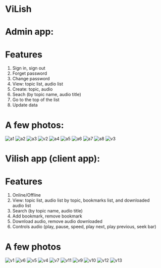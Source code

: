 # ViLish

# Admin app:
# Features
1. Sign in, sign out
2. Forget password
3. Change password
4. View: topic list, audio list
5. Create: topic, audio
6. Seach (by topic name, audio title)
7. Go to the top of the list
8. Update data
   
# A few photos:
![a1](https://github.com/duykiaf/ViLish/assets/131654795/ae5f554e-2b58-4dc3-b8ec-27800e8b5be0)
![a2](https://github.com/duykiaf/ViLish/assets/131654795/e4b8e814-016e-48d9-b3e6-518e489f9386)
![a3](https://github.com/duykiaf/ViLish/assets/131654795/7da825de-35a8-4ce2-8cbb-c22d2dadd348)
![v2](https://github.com/duykiaf/ViLish/assets/131654795/7d501015-ed98-47dd-acc6-7ad71231a4de)
![a4](https://github.com/duykiaf/ViLish/assets/131654795/920b01db-7d26-4dc0-b41a-79cb2cc641cf)
![a5](https://github.com/duykiaf/ViLish/assets/131654795/345bad07-bdc8-46e9-84af-7a92cafdbbfe)
![a6](https://github.com/duykiaf/ViLish/assets/131654795/796d4626-d1d6-43b0-b99d-81fc01a47ef6)
![a7](https://github.com/duykiaf/ViLish/assets/131654795/572a1f38-e76d-448e-bac8-d764f1272747)
![a8](https://github.com/duykiaf/ViLish/assets/131654795/ffee3b3a-bac1-49a0-a4b4-12c55c8d4c9a)
![v3](https://github.com/duykiaf/ViLish/assets/131654795/899bd324-4c3d-4c0f-8878-e5fb843c4ec1)

# Vilish app (client app):
# Features
1. Online/Offline
2. View: topic list, audio list by topic, bookmarks list, and downloaded audio list
3. Search (by topic name, audio title)
4. Add bookmark, remove bookmark
5. Download audio, remove audio downloaded
6. Controls audio (play, pause, speed, play next, play previous, seek bar)
   
# A few photos
![v1](https://github.com/duykiaf/ViLish/assets/131654795/07e20c92-dc8a-4a26-b4df-573c17312550)
![v6](https://github.com/duykiaf/ViLish/assets/131654795/a29b1d6c-8729-4d44-a83d-e253d4d81c58)
![v5](https://github.com/duykiaf/ViLish/assets/131654795/f58df4b3-3cc8-4925-9775-9f2ab3d9e503)
![v4](https://github.com/duykiaf/ViLish/assets/131654795/06026536-c626-4c53-8b8a-fa2574ddbf10)
![v7](https://github.com/duykiaf/ViLish/assets/131654795/54d0d9ab-602c-4590-86ec-e5b0169a7034)
![v11](https://github.com/duykiaf/ViLish/assets/131654795/0c3d627a-ca04-4c19-a5b3-0d50a2db76d8)
![v9](https://github.com/duykiaf/ViLish/assets/131654795/f0ea0c80-c325-409c-b6d1-784accfc924b)
![v10](https://github.com/duykiaf/ViLish/assets/131654795/3b1e1dbd-20d2-423d-83d1-8bd0b1980b84)
![v12](https://github.com/duykiaf/ViLish/assets/131654795/c997de15-bf43-49a2-84ec-2dd73b199842)
![v13](https://github.com/duykiaf/ViLish/assets/131654795/fb3ec43a-bddd-40f9-b70f-4a8a8759b692)

